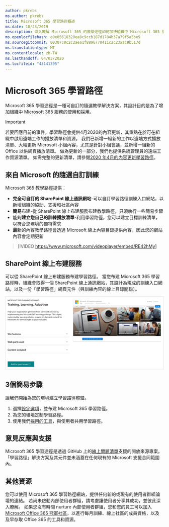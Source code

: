 ```yaml
---
author: pkrebs
ms.author: pkrebs
title: Microsoft 365 學習路徑概述
ms.date: 10/23/2019
description: 深入瞭解 Microsoft 365 的教學途徑如何加快組織中 Microsoft 365 服務的使用和採用。 學習路徑包括自訂的 SharePoint 線上網頁元件，以及可輕鬆布建至您的 Microsoft 365 租使用者的新式 SharePoint 線上通訊訓練網站。
ms.openlocfilehash: e0e05618328ea0c9ccb187d1784b37a79f5a5be9
ms.sourcegitcommit: 00307c0c2c2aea1f8896778411c2c23aac9b517d
ms.translationtype: MT
ms.contentlocale: zh-TW
ms.lasthandoff: 04/03/2020
ms.locfileid: "43141395"
---
```

# <a name="microsoft-365-learning-pathways"></a>Microsoft 365 學習路徑 
Microsoft 365 學習途徑是一種可自訂的隨選教學解決方案，其設計目的是為了增加組織中 Microsoft 365 服務的使用和採用。    

> [!IMPORTANT]
> 若要回應目前的事件，學習路徑會提供4月2020的內容更新，其重點在於可在組織中啟用遠端工作的播放清單和資源。 我們已新增一組新的工作以遠端方式播放清單、大幅更新 Microsoft 小組內容，尤其是針對小組會議，並新增一組新的 Office 以供網頁播放清單。 做為更新的一部分，我們也提供系統管理員的遠端工作資源清單。 如需完整的更新清單，請參閱[2020 年4月的內容更新學習路徑](custom_contentupdates.md)。   

## <a name="on-demand-custom-training-from-microsoft"></a>來自 Microsoft 的隨選自訂訓練

Microsoft 365 教學路徑提供：

- **完全可自訂的 SharePoint 線上通訊網站**-可以自訂學習路徑訓練入口網站，以新增組織的協助、支援和社區內容
- **簡易**布建-從 SharePoint 線上布建服務布建教學路徑，只須執行一些簡易步驟
- 能夠**建立您自己的訓練播放清單**-利用學習路徑，您可以建立目標訓練清單，以符合您環境的獨特需求
- **最**新的內容教學路徑會透過 Microsoft 線上內容目錄提供內容，因此您的網站內容會定期更新

> [!VIDEO https://www.microsoft.com/videoplayer/embed/RE42hMy]

## <a name="sharepoint-online-provisioning-service"></a>SharePoint 線上布建服務 
可以從 SharePoint 線上布建服務布建學習路徑。 當您布建 Microsoft 365 學習路徑時，組織會取得一個 SharePoint 線上通訊網站，其設計為現成的訓練入口網站，以及一份「學習路徑」網頁元件（與訓練內容的線上目錄關聯）。 

![cg-provision .png](media/cg-provision.png)

## <a name="3-easy-steps"></a>3個簡易步驟
讓我們開始為您的環境建立學習路徑體驗。
1. 選擇[設定選項](custom_setupoptions.md)，並布建 Microsoft 365 學習路徑。  
2. 為您的環境定制學習路徑。
3. 使用我們[採用的工具](driveadoption.md)，與使用者共用學習路徑。

## <a name="feedback-and-support"></a>意見反應與支援

Microsoft 365 學習途徑是透過 GitHub 上的[線上問題清單](https://aka.ms/CustomLearningHelp)支援的開放來源專案。 「學習路徑」解決方案及其元件並未涵蓋在任何現有的 Microsoft 支援合同範圍內。  

## <a name="additional-resources"></a>其他資源
您可以使用 Microsoft 365 學習路徑網站，提供任何新的或現有的使用者群組論壇的連結。 若尚未啟動內部使用者群組，請考慮讓使用者分享其成功，並彼此深入瞭解。  如果您沒有時間 nurture 內部使用者群組，您和您的員工可以加入[Microsoft Office 365 冠軍社區](https://aka.ms/O365Champions)，以進行每月訓練、線上社區的成員資格，以及及早存取 Office 365 的工具和資源。